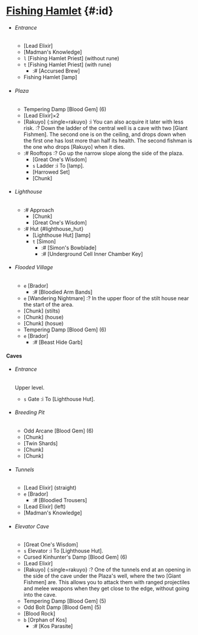 # [Fishing Hamlet](@) {#:id}

+ ###### Entrance
  - [Lead Elixir]
  - [Madman's Knowledge]
  - `l` [Fishing Hamlet Priest] (without rune)
  - `t` [Fishing Hamlet Priest] (with rune)
    - :# [Accursed Brew]
  - Fishing Hamlet [lamp]

+ ###### Plaza
  - Tempering Damp [Blood Gem] (6)
  - [Lead Elixir]×2
  - [Rakuyo] {:single=rakuyo}
    :i You can also acquire it later with less risk.
    :? Down the ladder of the central well is a cave with two [Giant Fishmen]. The second one is on the ceiling, and drops down when the first one has lost more than half its health. The second fishman is the one who drops [Rakuyo] when it dies.

  + :# Rooftops
    :? Go up the narrow slope along the side of the plaza.
    - [Great One's Wisdom]
    - `s` Ladder
      :i To [lamp].
    - [Harrowed Set]
    - [Chunk]

    
+ ###### Lighthouse
  + :# Approach
    - [Chunk]
    - [Great One's Wisdom]
  + :# Hut {#lighthouse_hut}
    - [Lighthouse Hut] [lamp]
    - `t` [Simon]
      - :# [Simon's Bowblade]
      - :# [Underground Cell Inner Chamber Key]

+ ###### Flooded Village
  - `e` [Brador]
    - :# [Bloodied Arm Bands]
  - `e` [Wandering Nightmare]
    :? In the upper floor of the stilt house near the start of the area.
  - [Chunk] (stilts)
  - [Chunk] (house)
  - [Chunk] (hosue)
  - Tempering Damp [Blood Gem] (6)
  - `e` [Brador]
    - :# [Beast Hide Garb]
    
    
#### Caves

+ ###### Entrance
  Upper level.
  - `s` Gate
    :i To [Lighthouse Hut].
    
+ ###### Breeding Pit
  - Odd Arcane [Blood Gem] (6)
  - [Chunk]
  - [Twin Shards]
  - [Chunk]
  - [Chunk]
  
+ ###### Tunnels
  - [Lead Elixir] (straight)
  - `e` [Brador]
    - :# [Bloodied Trousers]
  - [Lead Elixir] (left)
  - [Madman's Knowledge]
  
+ ###### Elevator Cave
  - [Great One's Wisdom]
  - `s` Elevator
    :i To [Lighthouse Hut].
  - Cursed Kinhunter's Damp [Blood Gem] (6)
  - [Lead Elixir]
  - [Rakuyo] {:single=rakuyo}
    :? One of the tunnels end at an opening in the side of the cave under the Plaza's well, where the two [Giant Fishmen] are. This allows you to attack them with ranged projectiles and melee weapons when they get close to the edge, without going into the cave.
  - Tempering Damp [Blood Gem] (5)
  - Odd Bolt Damp [Blood Gem] (5)
  - [Blood Rock]
  + `b` [Orphan of Kos]
    - :# [Kos Parasite]